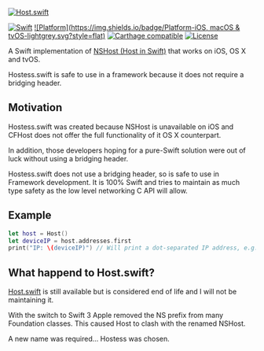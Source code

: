 [![Host.swift](https://github.com/rjstelling/Host.swift/blob/master/Resources/Hero.png)](#)

[![Swift](https://img.shields.io/badge/Swift-3.0-orange.svg?style=flat)](#)
[![Platform](https://img.shields.io/badge/Platform-iOS, macOS & tvOS-lightgrey.svg?style=flat)](#)
[![Carthage compatible](https://img.shields.io/badge/Carthage-compatible-4BC51D.svg?style=flat)](https://github.com/Carthage/Carthage)
[![License](https://img.shields.io/github/license/mashape/apistatus.svg?maxAge=2592000)](https://github.com/rjstelling/Hostess.swift/blob/master/LICENSE)

A Swift implementation of [NSHost (Host in Swift)](https://developer.apple.com/reference/foundation/host) that works on iOS, OS X and tvOS. 

Hostess.swift is safe to use in a framework because it does not require a bridging header.

## Motivation

Hostess.swift was created because NSHost is unavailable on iOS and CFHost does not offer the full functionality of it OS X counterpart.
  					
In addition, those developers hoping for a pure-Swift solution were out of luck without using a bridging header.
  					
Hostess.swift does not use a bridging header, so is safe to use in Framework development. It is 100% Swift and tries to maintain as much type safety as the low level networking C API will allow.

## Example

``` swift
let host = Host()
let deviceIP = host.addresses.first
print("IP: \(deviceIP)") // Will print a dot-separated IP address, e.g: 17.24.2.55
```

## What happend to Host.swift? 

[Host.swift](https://github.com/rjstelling/Host.swift) is still available but is considered end of life and I will not be maintaining it.

With the switch to Swift 3 Apple removed the NS prefix from many Foundation classes. This caused Host to clash with the renamed NSHost.

A new name was required... Hostess was chosen. 